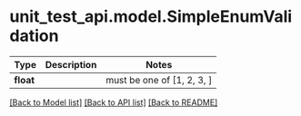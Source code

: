 # unit_test_api.model.SimpleEnumValidation

Type | Description | Notes
------------- | ------------- | -------------
**float** |  |  must be one of [1, 2, 3, ]

[[Back to Model list]](../../README.md#documentation-for-models) [[Back to API list]](../../README.md#documentation-for-api-endpoints) [[Back to README]](../../README.md)

